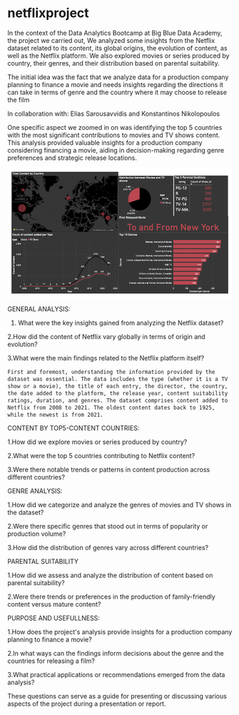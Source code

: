 # netflixproject

In the context of the Data Analytics Bootcamp at Big Blue Data Academy, the project we carried out, We analyzed some insights from the Netflix dataset related to its content, its global origins, the evolution of content, as well as the Netflix platform. We also explored movies or series produced by country, their genres, and their distribution based on parental suitability.

The initial idea was the fact that we analyze data for a production company planning to finance a movie and needs insights regarding the directions it can take in terms of genre and the country where it may choose to release the film

In collaboration with: Elias Sarousavvidis and Konstantinos Nikolopoulos

One specific aspect we zoomed in on was identifying the top 5 countries with the most significant contributions to movies and TV shows content. This analysis provided valuable insights for a production company considering financing a movie, aiding in decision-making regarding genre preferences and strategic release locations.

![Project Image](https://github.com/michaellaev/netflixproject/blob/main/netflix_topfive_content.png?raw=true)


GENERAL ANALYSIS:


1. What were the key insights gained from analyzing the Netflix dataset?

2.How did the content of Netflix vary globally in terms of origin and evolution?

3.What were the main findings related to the Netflix platform itself?

	First and foremost, understanding the information provided by the dataset was essential. The data includes the type (whether it is a TV show or a movie), the title of each entry, the director, the country, the date added to the platform, the release year, content suitability ratings, duration, and genres. The dataset comprises content added to Netflix from 2008 to 2021. The oldest content dates back to 1925, while the newest is from 2021. 
	

CONTENT BY TOP5-CONTENT COUNTRIES:


1.How did we explore movies or series produced by country?

2.What were the top 5 countries contributing to Netflix content?

3.Were there notable trends or patterns in content production across different countries?


GENRE ANALYSIS:


1.How did we categorize and analyze the genres of movies and TV shows in the dataset?

2.Were there specific genres that stood out in terms of popularity or production volume?

3.How did the distribution of genres vary across different countries?


PARENTAL SUITABILITY


1.How did we assess and analyze the distribution of content based on parental suitability?

2.Were there trends or preferences in the production of family-friendly content versus mature content?


PURPOSE AND USEFULLNESS:


1.How does the project's analysis provide insights for a production company planning to finance a movie?

2.In what ways can the findings inform decisions about the genre and the countries for releasing a film?

3.What practical applications or recommendations emerged from the data analysis?


These questions can serve as a guide for presenting or discussing various aspects of the project during a presentation or report.



